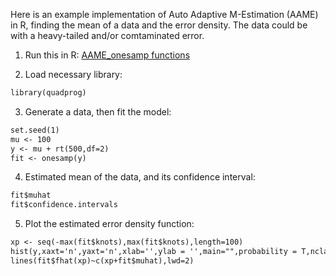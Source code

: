 Here is an example implementation of Auto Adaptive M-Estimation (AAME) in R, finding the mean of a data and the error density. The data could be with a heavy-tailed and/or comtaminated error.

1. Run this in R: [AAME_onesamp functions](r_codes/functions_aame.r)

2. Load necessary library:
```markdown
library(quadprog)
```

3. Generate a data, then fit the model:
```markdown
set.seed(1)
mu <- 100
y <- mu + rt(500,df=2)
fit <- onesamp(y)
```

4. Estimated mean of the data, and its confidence interval:
```markdown
fit$muhat 
fit$confidence.intervals 
```

5. Plot the estimated error density function:
```markdown
xp <- seq(-max(fit$knots),max(fit$knots),length=100)
hist(y,xaxt='n',yaxt='n',xlab='',ylab = '',main="",probability = T,nclass = 100)
lines(fit$fhat(xp)~c(xp+fit$muhat),lwd=2)
```
